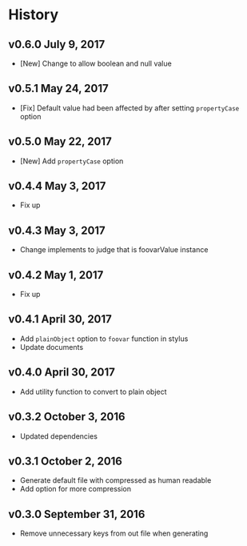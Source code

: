# History

## v0.6.0 July 9, 2017
- [New] Change to allow boolean and null value

## v0.5.1 May 24, 2017
- [Fix] Default value had been affected by after setting `propertyCase` option

## v0.5.0 May 22, 2017
- [New] Add `propertyCase` option

## v0.4.4 May 3, 2017
- Fix up

## v0.4.3 May 3, 2017
- Change implements to judge that is foovarValue instance

## v0.4.2 May 1, 2017
- Fix up

## v0.4.1 April 30, 2017
- Add `plainObject` option to `foovar` function in stylus
- Update documents

## v0.4.0 April 30, 2017
- Add utility function to convert to plain object

## v0.3.2 October 3, 2016
- Updated dependencies

## v0.3.1 October 2, 2016
- Generate default file with compressed as human readable
- Add option for more compression

## v0.3.0 September 31, 2016
- Remove unnecessary keys from out file when generating
